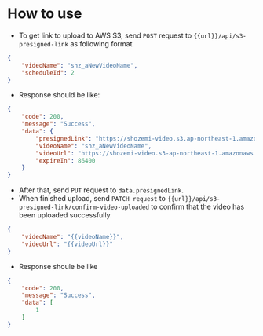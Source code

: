 # How to use

+ To get link to upload to AWS S3, send `POST` request to `{{url}}/api/s3-presigned-link` as following format

```json
{
	"videoName": "shz_aNewVideoName",
    "scheduleId": 2
}
```

+ Response should be like:

```json
{
    "code": 200,
    "message": "Success",
    "data": {
        "presignedLink": "https://shozemi-video.s3.ap-northeast-1.amazonaws.com/f64df094-0142-48a2-a7bc-4fab4edee356-shz_aNewVideoName.mp4?X-Amz-Algorithm=AWS4-HMAC-SHA256&X-Amz-Credential=AKIA6GU7CM5PTUQWHXFV%2F20200922%2Fap-northeast-1%2Fs3%2Faws4_request&X-Amz-Date=20200922T015620Z&X-Amz-Expires=86400&X-Amz-Signature=b12565e4a43dcf92d7a147b717d0f53e1d339f07ed467f7f1e16a66e9c8de95d&X-Amz-SignedHeaders=host%3Bx-amz-acl&x-amz-acl=public-read",
        "videoName": "shz_aNewVideoName",
        "videoUrl": "https://shozemi-video.s3-ap-northeast-1.amazonaws.com/f64df094-0142-48a2-a7bc-4fab4edee356-shz_aNewVideoName.mp4",
        "expireIn": 86400
    }
}
```

+ After that, send `PUT` request to `data.presignedLink`.
+ When finished upload, send `PATCH request` to `{{url}}/api/s3-presigned-link/confirm-video-uploaded` to confirm that the video has been uploaded successfully

```json
{
	"videoName": "{{videoName}}",
    "videoUrl": "{{videoUrl}}"
}
```

+ Response shoule be like

```json
{
    "code": 200,
    "message": "Success",
    "data": [
        1
    ]
}
```
